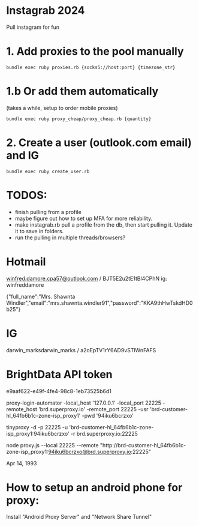 # Instagrab 2024

Pull instagram for fun


# 1. Add proxies to the pool manually

`bundle exec ruby proxies.rb {socks5://host:port} {timezone_str}`

# 1.b Or add them automatically
(takes a while, setup to order mobile proxies)

`bundle exec ruby proxy_cheap/proxy_cheap.rb {quantity}`

# 2. Create a user (outlook.com email) and IG

`bundle exec ruby create_user.rb`





# TODOS:
- finish pulling from a profile
- maybe figure out how to set up MFA for more reliability.
- make instagrab.rb pull a profile from the db, then start pulling it. Update it to save in folders.
- run the pulling in multiple threads/browsers?


# Hotmail
winfred.damore.cpa57@outlook.com / BJT5E2u2tE1tBl4CPhN
ig: winfreddamore

{"full_name":"Mrs. Shawnta Windler","email":"mrs.shawnta.windler91","password":"KKA9thHwTskdHD0b25"}


# IG
darwin_marksdarwin_marks / a2oEpTV1rY6AD9vSTlWnFAFS




# BrightData API token
e9aaf622-e49f-4fe4-98c8-1eb73525b6d1




proxy-login-automator -local_host '127.0.0.1' -local_port 22225 -remote_host 'brd.superproxy.io' -remote_port 22225 -usr 'brd-customer-hl_64fb6b1c-zone-isp_proxy1' -pwd '94iku6bcrzxo'

tinyproxy -d -p 22225 -u 'brd-customer-hl_64fb6b1c-zone-isp_proxy1:94iku6bcrzxo' -r brd.superproxy.io:22225


node proxy.js --local 22225 --remote "http://brd-customer-hl_64fb6b1c-zone-isp_proxy1:94iku6bcrzxo@brd.superproxy.io:22225"


Apr 14, 1993


# How to setup an android phone for proxy:

Install "Android Proxy Server" and "Network Share Tunnel"